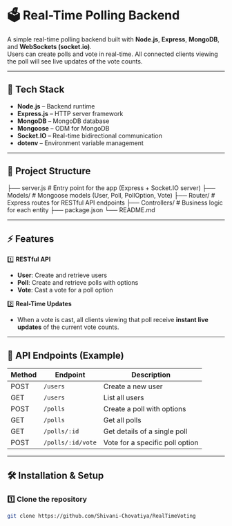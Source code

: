 # 🗳️ Real-Time Polling Backend

A simple real-time polling backend built with **Node.js**, **Express**, **MongoDB**, and **WebSockets (socket.io)**.  
Users can create polls and vote in real-time. All connected clients viewing the poll will see live updates of the vote counts.

---

## 🚀 Tech Stack

- **Node.js** – Backend runtime
- **Express.js** – HTTP server framework
- **MongoDB** – MongoDB database
- **Mongoose** – ODM for MongoDB
- **Socket.IO** – Real-time bidirectional communication
- **dotenv** – Environment variable management

---

## 📂 Project Structure

├── server.js # Entry point for the app (Express + Socket.IO server)
├── Models/ # Mongoose models (User, Poll, PollOption, Vote)
├── Router/ # Express routes for RESTful API endpoints
├── Controllers/ # Business logic for each entity
├── package.json
└── README.md

---

## ⚡ Features

1️⃣ **RESTful API**

- **User**: Create and retrieve users
- **Poll**: Create and retrieve polls with options
- **Vote**: Cast a vote for a poll option

2️⃣ **Real-Time Updates**

- When a vote is cast, all clients viewing that poll receive **instant live updates** of the current vote counts.

---

## 🔑 API Endpoints (Example)

| Method | Endpoint          | Description                     |
| ------ | ----------------- | ------------------------------- |
| POST   | `/users`          | Create a new user               |
| GET    | `/users`          | List all users                  |
| POST   | `/polls`          | Create a poll with options      |
| GET    | `/polls`          | Get all polls                   |
| GET    | `/polls/:id`      | Get details of a single poll    |
| POST   | `/polls/:id/vote` | Vote for a specific poll option |

---

## 🛠️ Installation & Setup

### 1️⃣ Clone the repository

```bash
git clone https://github.com/Shivani-Chovatiya/RealTimeVoting

```
